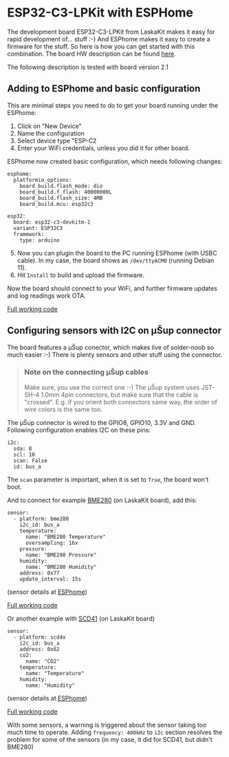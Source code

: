 # ESP32-C3-LPKit with ESPHome
The development board ESP32-C3-LPKit from LaskaKit makes it easy for rapid development of... stuff :-) And ESPhome makes it easy to create a firmware for the stuff. So here is how you can get started with this combination. The board HW description can be found [here](https://github.com/LaskaKit/ESP32-C3-LPKit).

The following description is tested with board version 2.1

## Adding to ESPhome and basic configuration
This are minimal steps you need to do to get your board running under the ESPhome:
1. Click on "New Device"
2. Name the configuration
3. Select device type "ESP-C2
4. Enter your WiFi credentials, unless  you did it for other board.

ESPhome now created basic configuration, which needs following changes:
```
esphome:
  platformio_options:
    board_build.flash_mode: dio
    board_build.f_flash: 40000000L
    board_build.flash_size: 4MB
    board_build.mcu: esp32c3

esp32:
  board: esp32-c3-devkitm-1
  variant: ESP32C3
  framework:
    type: arduino
```
5. Now you can plugin the board to the PC running ESPhome (with USBC cable). In my case, the board shows as `/dev/ttyACM0` (running Debian 11).
6. Hit `Install` to build and upload the firmware.

Now the board should connect to your WiFi, and further firmware updates and log readings work OTA.

[Full working code](examples/esp32c3_lpkit_basic_conf.yaml)

## Configuring sensors with I2C on μŠup connector
The board features a μŠup conector, which makes live of solder-noob so much easier :-) There is plenty sensors and other stuff using the connector.

> ### Note on the connecting μŠup cables
> Make sure, you use the correct one :-) The μŠup system uses JST-SH-4 1.0mm 4pin connectors, but make sure that the cable is "crossed". E.g. if you orient both connectors same way, the order of wire colors is the same too.

The μŠup connector is wired to the GPIO8, GPIO10, 3.3V and GND. Following configuration enables I2C on these pins:
```
i2c:
  sda: 8
  scl: 10
  scan: False
  id: bus_a
```
The `scan` parameter is important, when it is set to `True`, the board won't boot.

And to connect for example [BME280](https://github.com/LaskaKit/BMP280-Sensor) (on LaskaKit board), add this:
```
sensor:
  - platform: bme280
    i2c_id: bus_a
    temperature:
      name: "BME280 Temperature"
      oversampling: 16x
    pressure:
      name: "BME280 Pressure"
    humidity:
      name: "BME280 Humidity"
    address: 0x77
    update_interval: 15s
```
(sensor details at [ESPhome](https://esphome.io/components/sensor/bme280.html))

[Full working code](examples/esp32c3_lpkit_bme280.yaml)

Or another example with [SCD41](https://github.com/LaskaKit/SCD41-CO2-Sensor) (on LaskaKit board)
```
sensor:
  - platform: scd4x
    i2c_id: bus_a
    address: 0x62
    co2:
      name: "CO2"
    temperature:
      name: "Temperature"
    humidity:
      name: "Humidity"
```
(sensor details at [ESPhome](https://esphome.io/components/sensor/scd4x.html))

[Full working code](examples/esp32c3_lpkit_scd41.yaml)

With some sensors, a warning is triggered about the sensor taking too much time to operate. Adding `frequency: 400kHz` to `i2c` section resolves the problem for some of the sensors (in my case, it did for SCD41, but didn't BME280)
